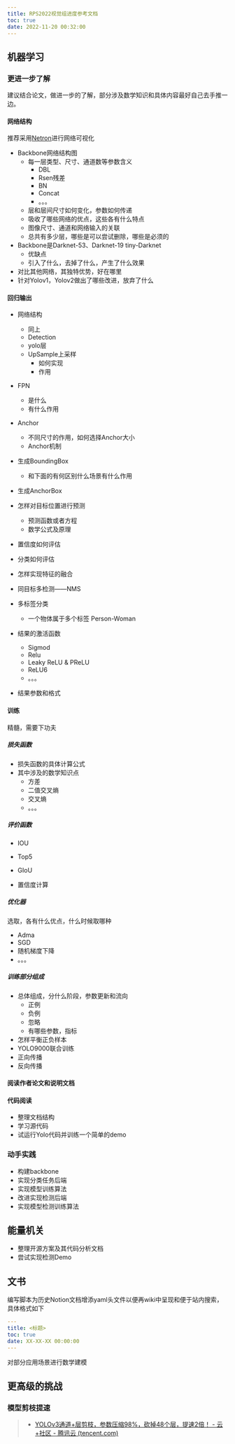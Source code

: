 ```yaml
---
title: RPS2022视觉组进度参考文档
toc: true
date: 2022-11-20 00:32:00
---
```


## 机器学习

### 更进一步了解

建议结合论文，做进一步的了解，部分涉及数学知识和具体内容最好自己去手推一边。

#### 网络结构

推荐采用[Netron](https://blog.csdn.net/leviopku/article/details/81980249)进行网络可视化

- Backbone网络结构图
  - 每一层类型、尺寸、通道数等参数含义
    - DBL
    - Rsen残差
    - BN
    - Concat
    - 。。。
  - 层和层间尺寸如何变化，参数如何传递
  - 吸收了哪些网络的优点，这些各有什么特点
  - 图像尺寸、通道和网络输入的关联
  - 总共有多少层，哪些是可以尝试删除，哪些是必须的
- Backbone是Darknet-53、Darknet-19 tiny-Darknet
  - 优缺点
  - 引入了什么，去掉了什么，产生了什么效果
- 对比其他网络，其独特优势，好在哪里
- 针对Yolov1，Yolov2做出了哪些改进，放弃了什么

#### 回归输出

- 网络结构
  - 同上
  - Detection
  - yolo层
  - UpSample上采样
    - 如何实现
    - 作用

- FPN
  - 是什么
  - 有什么作用

- Anchor
  - 不同尺寸的作用，如何选择Anchor大小
  - Anchor机制
- 生成BoundingBox
  - 和下面的有何区别什么场景有什么作用
- 生成AnchorBox
- 怎样对目标位置进行预测
  - 预测函数或者方程
  - 数学公式及原理
- 置信度如何评估
- 分类如何评估
- 怎样实现特征的融合
- 同目标多检测——NMS
- 多标签分类
  - 一个物体属于多个标签 Person-Woman
- 结果的激活函数
  - Sigmod
  - Relu
  - Leaky ReLU & PReLU
  - ReLU6
  - 。。。

- 结果参数和格式

#### 训练

精髓，需要下功夫

##### 损失函数

- 损失函数的具体计算公式
- 其中涉及的数学知识点
  - 方差
  - 二值交叉熵
  - 交叉熵
  - 。。。

##### 评价函数

- IOU

- Top5
- GIoU

- 置信度计算

##### 优化器

选取，各有什么优点，什么时候取哪种

- Adma
- SGD
- 随机梯度下降
- 。。。

##### 训练部分组成

- 总体组成，分什么阶段，参数更新和流向
  - 正例
  - 负例
  - 忽略
  - 有哪些参数，指标
- 怎样平衡正负样本
- YOLO9000联合训练
- 正向传播
- 反向传播

#### 阅读作者论文和说明文档

#### 代码阅读

- 整理文档结构
- 学习源代码
- 试运行Yolo代码并训练一个简单的demo

### 动手实践

- 构建backbone
- 实现分类任务后端
- 实现模型训练算法
- 改进实现检测后端
- 实现模型检测训练算法

## 能量机关

- 整理开源方案及其代码分析文档
- 尝试实现检测Demo

## 文书

编写脚本为历史Notion文档增添yaml头文件以便再wiki中呈现和便于站内搜索，具体格式如下

```yaml
---
title: <标题>
toc: true
date: XX-XX-XX 00:00:00
---
```

对部分应用场景进行数学建模

## 更高级的挑战

### 模型剪枝提速

> - [YOLOv3通道+层剪枝，参数压缩98%，砍掉48个层，提速2倍！ - 云+社区 - 腾讯云 (tencent.com)](https://cloud.tencent.com/developer/article/1560824)
